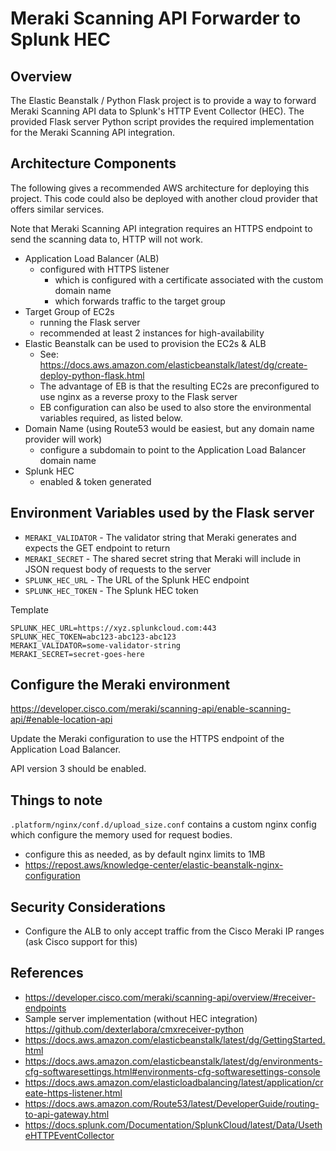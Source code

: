 # Meraki Scanning API Forwarder to Splunk HEC
## Overview
The Elastic Beanstalk / Python Flask project is to provide a way to forward Meraki Scanning API data to Splunk's HTTP Event Collector (HEC). 
The provided Flask server Python script provides the required implementation for the Meraki Scanning API integration.

## Architecture Components
The following gives a recommended AWS architecture for deploying this project.
This code could also be deployed with another cloud provider that offers similar services.

Note that Meraki Scanning API integration requires an HTTPS endpoint to send the scanning data to, HTTP will not work.
- Application Load Balancer (ALB)
  - configured with HTTPS listener
      - which is configured with a certificate associated with the custom domain name
      - which forwards traffic to the target group
- Target Group of EC2s
    - running the Flask server
    - recommended at least 2 instances for high-availability
- Elastic Beanstalk can be used to provision the EC2s & ALB
  - See: https://docs.aws.amazon.com/elasticbeanstalk/latest/dg/create-deploy-python-flask.html
  - The advantage of EB is that the resulting EC2s are preconfigured to use nginx as a reverse proxy to the Flask server
  - EB configuration can also be used to also store the environmental variables required, as listed below.
- Domain Name (using Route53 would be easiest, but any domain name provider will work)
  - configure a subdomain to point to the Application Load Balancer domain name
- Splunk HEC
    - enabled & token generated

## Environment Variables used by the Flask server
- `MERAKI_VALIDATOR` - The validator string that Meraki generates and expects the GET endpoint to return
- `MERAKI_SECRET` - The shared secret string that Meraki will include in JSON request body of requests to the server
- `SPLUNK_HEC_URL` - The URL of the Splunk HEC endpoint
- `SPLUNK_HEC_TOKEN` - The Splunk HEC token

Template
```
SPLUNK_HEC_URL=https://xyz.splunkcloud.com:443
SPLUNK_HEC_TOKEN=abc123-abc123-abc123
MERAKI_VALIDATOR=some-validator-string
MERAKI_SECRET=secret-goes-here
```

## Configure the Meraki environment
https://developer.cisco.com/meraki/scanning-api/enable-scanning-api/#enable-location-api

Update the Meraki configuration to use the HTTPS endpoint of the Application Load Balancer.

API version 3 should be enabled.


## Things to note
 `.platform/nginx/conf.d/upload_size.conf` contains a custom nginx config which configure the memory used for request bodies.
 - configure this as needed, as by default nginx limits to 1MB
 - https://repost.aws/knowledge-center/elastic-beanstalk-nginx-configuration

## Security Considerations
- Configure the ALB to only accept traffic from the Cisco Meraki IP ranges (ask Cisco support for this)

## References
- https://developer.cisco.com/meraki/scanning-api/overview/#receiver-endpoints
- Sample server implementation (without HEC integration) https://github.com/dexterlabora/cmxreceiver-python
- https://docs.aws.amazon.com/elasticbeanstalk/latest/dg/GettingStarted.html
- https://docs.aws.amazon.com/elasticbeanstalk/latest/dg/environments-cfg-softwaresettings.html#environments-cfg-softwaresettings-console
- https://docs.aws.amazon.com/elasticloadbalancing/latest/application/create-https-listener.html
- https://docs.aws.amazon.com/Route53/latest/DeveloperGuide/routing-to-api-gateway.html
- https://docs.splunk.com/Documentation/SplunkCloud/latest/Data/UsetheHTTPEventCollector
